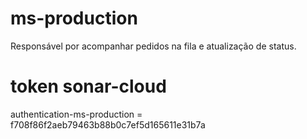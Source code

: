 # ms-production
Responsável por acompanhar pedidos na fila e atualização de status.

# token sonar-cloud
authentication-ms-production = f708f86f2aeb79463b88b0c7ef5d165611e31b7a